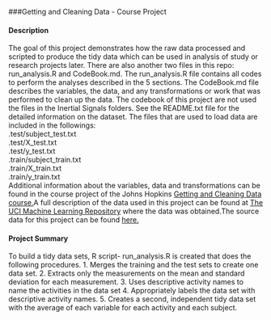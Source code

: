 ###Getting and Cleaning Data - Course Project

#### Description

The goal of this project demonstrates how the raw data processed and scripted to produce the tidy data which can be used in analysis of  study or research projects later. There are also another two files in this repo: run_analysis.R and CodeBook.md. The run_analysis.R file contains all codes to perform the analyses described in the 5 sections. The CodeBook.md file describes the variables, the data, and any transformations or work that was performed to clean up the data. The codebook of this project are not used the files in the Inertial Signals folders. See the README.txt file for the detailed information on the dataset. The files that are used to load data are included in the followings:  
.test/subject_test.txt  
.test/X_test.txt  
.test/y_test.txt  
.train/subject_train.txt  
.train/X_train.txt  
.train/y_train.txt  
Additional information about the variables, data and transformations can be found in the course project of the Johns Hopkins [Getting and Cleaning Data course.](https://www.coursera.org/course/getdata)A full description of the data used in this project can be found at [The UCI Machine Learning Repository](http://archive.ics.uci.edu/ml/datasets/Human+Activity+Recognition+Using+Smartphones ) where the data was obtained.The source data for this project can be found [here.](https://d396qusza40orc.cloudfront.net/getdata%2Fprojectfiles%2FUCI%20HAR%20Dataset.zip ) 

#### Project Summary

To build a tidy data sets, R script- run_analysis.R is created that does the following procedures. 1. Merges the training and the test sets to create one data set. 2. Extracts only the measurements on the mean and standard deviation for each measurement. 3. Uses descriptive activity names to name the activities in the data set 4. Appropriately labels the data set with descriptive activity names. 5. Creates a second, independent tidy data set with the average of each variable for each activity and each subject.
